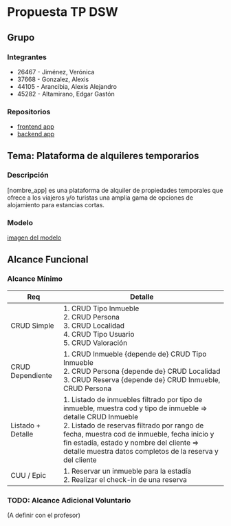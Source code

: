 # Propuesta TP DSW

## Grupo

### Integrantes

-   26467 - Jiménez, Verónica
-   37668 - Gonzalez, Alexis
-   44105 - Arancibia, Alexis Alejandro
-   45282 - Altamirano, Edgar Gastón

### Repositorios

-   [frontend app](https://github.com/alearanc/tp-dsw-frontend)
-   [backend app](https://github.com/alearanc/tp-dsw-backend)

## Tema: Plataforma de alquileres temporarios

### Descripción

[nombre_app] es una plataforma de alquiler de propiedades temporales que ofrece a los viajeros y/o turistas una amplia gama de opciones de alojamiento para estancias cortas.

### Modelo

[imagen del modelo](https://drive.google.com/file/d/1TExBj5nnbc0cjQYcC1L4PKS_Z_T8oNC8/view)

## Alcance Funcional

### Alcance Mínimo

| Req               | Detalle                                                                                                                                                                                                                                                                                                                |
| ----------------- | ---------------------------------------------------------------------------------------------------------------------------------------------------------------------------------------------------------------------------------------------------------------------------------------------------------------------- |
| CRUD Simple       | 1. CRUD Tipo Inmueble<br>2. CRUD Persona <br>3. CRUD Localidad <br>4. CRUD Tipo Usuario <br> 5. CRUD Valoración                                                                                                                                                                                                        |
| CRUD Dependiente  | 1. CRUD Inmueble {depende de} CRUD Tipo Inmueble <br>2. CRUD Persona {depende de} CRUD Localidad<br> 3. CRUD Reserva {depende de} CRUD Inmueble, CRUD Persona                                                                                                                                                          |
| Listado + Detalle | 1. Listado de inmuebles filtrado por tipo de inmueble, muestra cod y tipo de inmueble => detalle CRUD Inmueble <br>2. Listado de reservas filtrado por rango de fecha, muestra cod de inmueble, fecha inicio y fin estadía, estado y nombre del cliente => detalle muestra datos completos de la reserva y del cliente |
| CUU / Epic        | 1. Reservar un inmueble para la estadía <br>2. Realizar el check-in de una reserva                                                                                                                                                                                                                                     |

### TODO: Alcance Adicional Voluntario

(A definir con el profesor)
